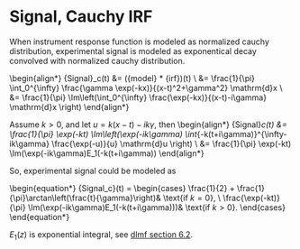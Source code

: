# Signal, Cauchy IRF

When instrument response function is modeled as normalized cauchy distribution, experimental signal is modeled as exponentical decay convolved with normalized cauchy distribution.

\begin{align*}
{Signal}_c(t) &= ({model} * {irf})(t) \\
&= \frac{1}{\pi} \int_0^{\infty} \frac{\gamma \exp(-kx)}{(x-t)^2+\gamma^2} \mathrm{d}x \\
&= \frac{1}{\pi} \Im\left(\int_0^{\infty} \frac{\exp(-kx)}{(x-t)-i\gamma} \mathrm{d}x \right)
\end{align*}

Assume $k > 0$, and let $u=k(x-t)-ik\gamma$, then
\begin{align*}
{Signal}_c(t) &= \frac{1}{\pi} \exp(-kt) \Im\left(\exp(-ik\gamma) \int_{-k(t+i\gamma)}^{\infty-ik\gamma} \frac{\exp(-u)}{u} \mathrm{d}u \right) \\
&= \frac{1}{\pi} \exp(-kt) \Im(\exp(-ik\gamma)E_1(-k(t+i\gamma))
\end{align*}

So, experimental signal could be modeled as

\begin{equation*}
{Signal_c}(t) = \begin{cases}
\frac{1}{2} + \frac{1}{\pi}\arctan\left(\frac{t}{\gamma}\right)& \text{if $k=0$}, \\
\frac{\exp(-kt)}{\pi} \Im(\exp(-ik\gamma)E_1(-k(t+i\gamma)))& \text{if $k>0$}.
\end{cases}
\end{equation*}

$E_1(z)$ is exponential integral, see [dlmf section 6.2](https://dlmf.nist.gov/6.2). 

